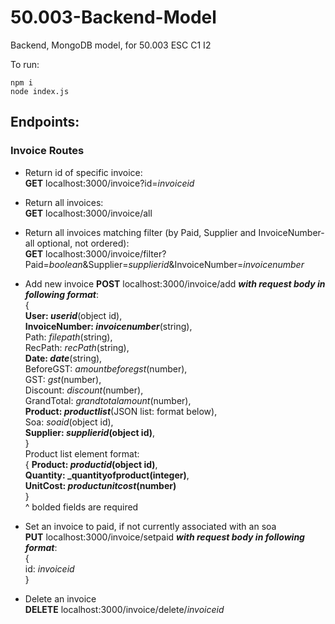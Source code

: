 # 50.003-Backend-Model
Backend, MongoDB model, for 50.003 ESC C1 I2

To run:<br />
```
npm i
node index.js
```

## Endpoints:
### Invoice Routes
+ Return id of specific invoice:<br/>
**GET** localhost:3000/invoice?id=*invoiceid*

+ Return all invoices:<br/>
**GET** localhost:3000/invoice/all

+ Return all invoices matching filter (by Paid, Supplier and InvoiceNumber- all optional, not ordered):<br/>
**GET** localhost:3000/invoice/filter?Paid=*boolean*&Supplier=*supplierid*&InvoiceNumber=*invoicenumber*

+ Add new invoice
**POST** localhost:3000/invoice/add **_with request body in following format_**:<br/>
{<br/>
    **User: _userid_**(object id),<br/>
    **InvoiceNumber: _invoicenumber_**(string),<br/>
    Path: _filepath_(string),<br/>
    RecPath: _recPath_(string),<br/>
    **Date: _date_**(string),<br/>
    BeforeGST: _amountbeforegst_(number),<br/>
    GST: _gst_(number),<br/>
    Discount: _discount_(number),<br/>
    GrandTotal: _grandtotalamount_(number),<br/>
    **Product: _productlist_**(JSON list: format below),<br/>
    Soa: _soaid_(object id),<br/>
    **Supplier: _supplierid_(object id)**,<br/>
}<br/>
Product list element format:<br />
{
    **Product: _productid_(object id)**,<br/>
    **Quantity: _quantityofproduct(integer)**,<br/>
    **UnitCost: _productunitcost_(number)**<br/>
}<br/>
^ bolded fields are required

+ Set an invoice to paid, if not currently associated with an soa<br/>
**PUT** localhost:3000/invoice/setpaid **_with request body in following format_**:<br />
{<br/>
    id: _invoiceid_<br/>
}

+ Delete an invoice<br/>
**DELETE** localhost:3000/invoice/delete/_invoiceid_



